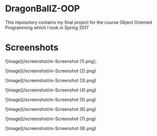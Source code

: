 # DragonBallZ-OOP
This reposotory contains my final project for the course Object Oriented Programming which I took in Spring 2017

# Screenshots

![image](/screenshot/m-Screenshot (1).png);

![image](/screenshot/m-Screenshot (2).png)

![image](/screenshot/m-Screenshot (3).png)

![image](/screenshot/m-Screenshot (4).png)

![image](/screenshot/m-Screenshot (5).png)

![image](/screenshot/m-Screenshot (6).png)

![image](/screenshot/m-Screenshot (7).png)

![image](/screenshot/m-Screenshot (8).png)
